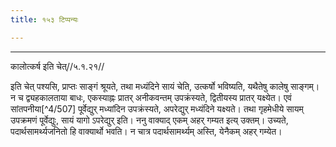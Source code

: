 ```yaml
---
title: १५३ टिप्पन्यः

---
```


[^4/506]: E2: 5,122; E6: 2,74

____________________________________________


कालोत्कर्ष इति चेत्//५.१.२१//

इति चेत् पश्यसि, प्राप्तः साङ्गं श्रूयते, तथा मध्यंदिने सायं चेति, उत्कर्षो भविष्यति, यथैतेषु कालेषु साङ्गम्। न च द्व्यहकालताया बाधः, एकस्याह्नः प्रातर् अनीकवन्तम् उपक्रंस्यते, द्वितीयस्य प्रातर् यक्ष्येत। एवं सांतपनीया[^4/507] पूर्वेद्युर् मध्यांदिन उपक्रंस्यते, अपरेद्युर् मध्यंदिने यक्ष्यते। तथा गृहमेधीये सायम् उपक्रमणं पूर्वेद्युः, सायं यागो ऽपरेद्युर् इति। ननु वाक्याद् एकम् अहर् गम्यत इत्य् उक्तम्। उच्यते, पदार्थसामर्थ्यजनितो हि वाक्यार्थो भवति। न चात्र पदार्थसामर्थ्यम् अस्ति, येनैकम् अहर् गम्येत।
